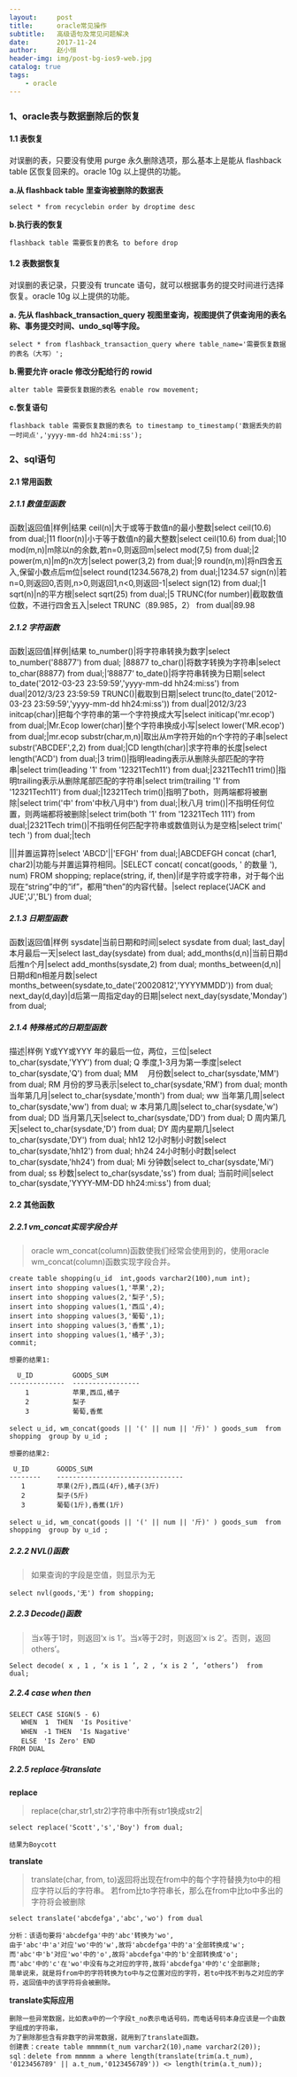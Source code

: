 ```yaml
---
layout:     post
title:      oracle常见操作
subtitle:   高级语句及常见问题解决
date:       2017-11-24
author:     赵小恒
header-img: img/post-bg-ios9-web.jpg
catalog: true
tags:
    - oracle
---
```


### 1、oracle表与数据删除后的恢复

#### 1.1 表恢复

对误删的表，只要没有使用 purge 永久删除选项，那么基本上是能从 flashback table 区恢复回来的。oracle 10g 以上提供的功能。

**a.从 flashback table 里查询被删除的数据表**

```
select * from recyclebin order by droptime desc
```

**b.执行表的恢复**

```
flashback table 需要恢复的表名 to before drop
```

#### 1.2 表数据恢复

对误删的表记录，只要没有 truncate 语句，就可以根据事务的提交时间进行选择恢复。oracle 10g 以上提供的功能。

 **a. 先从 flashback_transaction_query 视图里查询，视图提供了供查询用的表名称、事务提交时间、undo_sql等字段。**
 
 ```
 select * from flashback_transaction_query where table_name='需要恢复数据的表名（大写）';
 ```
 
 **b.需要允许 oracle 修改分配给行的 rowid**
 
 ```
 alter table 需要恢复数据的表名 enable row movement;
 ```
 
 **c.恢复语句**
 
 ```
 flashback table 需要恢复数据的表名 to timestamp to_timestamp('数据丢失的前一时间点','yyyy-mm-dd hh24:mi:ss');
 ```

### 2、sql语句

#### 2.1 常用函数
##### 2.1.1 数值型函数

函数|返回值|样例|结果
ceil(n)|大于或等于数值n的最小整数|select ceil(10.6) from dual;|11
floor(n)|小于等于数值n的最大整数|select ceil(10.6) from dual;|10
mod(m,n)|m除以n的余数,若n=0,则返回m|select mod(7,5) from dual;|2
power(m,n)|m的n次方|select power(3,2) from dual;|9
round(n,m)|将n四舍五入,保留小数点后m位|select round(1234.5678,2) from dual;|1234.57
sign(n)|若n=0,则返回0,否则,n>0,则返回1,n<0,则返回-1|select sign(12) from dual;|1
sqrt(n)|n的平方根|select sqrt(25) from dual;|5
TRUNC(for number)|截取数值位数，不进行四舍五入|select TRUNC（89.985，2） from dual|89.98

##### 2.1.2 字符函数

函数|返回值|样例|结果
to_number()|将字符串转换为数字|select to_number('88877') from dual; |88877
to_char()|将数字转换为字符串|select to_char(88877) from dual;|’88877‘ 
to_date()|将字符串转换为日期|select to_date('2012-03-23 23:59:59','yyyy-mm-dd hh24:mi:ss') from dual|2012/3/23 23:59:59
TRUNC()|截取到日期|select trunc(to_date('2012-03-23 23:59:59','yyyy-mm-dd hh24:mi:ss')) from dual|2012/3/23
initcap(char)|把每个字符串的第一个字符换成大写|select initicap('mr.ecop') from dual;|Mr.Ecop
lower(char)|整个字符串换成小写|select lower('MR.ecop') from dual;|mr.ecop
substr(char,m,n)|取出从m字符开始的n个字符的子串|select substr('ABCDEF',2,2) from dual;|CD
length(char)|求字符串的长度|select length('ACD') from dual;|3
trim()|指明leading表示从删除头部匹配的字符串|select trim(leading '1' from '12321Tech11') from dual;|2321Tech11
trim()|指明trailing表示从删除尾部匹配的字符串|select trim(trailing '1' from '12321Tech11') from dual;|12321Tech
trim()|指明了both，则两端都将被删除|select trim('中' from'中秋八月中') from dual;|秋八月
trim()|不指明任何位置，则两端都将被删除|select trim(both '1' from '12321Tech 111') from dual;|2321Tech 
trim()|不指明任何匹配字符串或数值则认为是空格|select trim('   tech   ') from dual;|tech



&#124;&#124;|并置运算符|select 'ABCD'&#124;&#124;'EFGH' from dual;|ABCDEFGH
concat (char1, char2)|功能与并置运算符相同。|SELECT concat( concat(goods, ' 的数量 '), num) FROM shopping;
replace(string, if, then)|if是字符或字符串，对于每个出现在“string”中的“if”，都用“then”的内容代替。|select replace('JACK and JUE','J','BL') from dual;

##### 2.1.3 日期型函数

函数|返回值|样例
sysdate|当前日期和时间|select sysdate from dual;
last_day|本月最后一天|select last_day(sysdate) from dual;
add_months(d,n)|当前日期d后推n个月|select add_months(sysdate,2) from dual;
months_between(d,n)|日期d和n相差月数|select months_between(sysdate,to_date('20020812','YYYYMMDD')) from dual;
next_day(d,day)|d后第一周指定day的日期|select next_day(sysdate,'Monday') from dual;

##### 2.1.4 特殊格式的日期型函数

描述|样例
Y或YY或YYY 年的最后一位，两位，三位|select to_char(sysdate,'YYY') from dual;
Q 季度,1-3月为第一季度|select to_char(sysdate,'Q') from dual;
MM 　月份数|select to_char(sysdate,'MM') from dual;
RM 月份的罗马表示|select to_char(sysdate,'RM') from dual;
month 当年第几月|select to_char(sysdate,'month') from dual;
ww 当年第几周|select to_char(sysdate,'ww') from dual;
w 本月第几周|select to_char(sysdate,'w') from dual;
DD 当月第几天|select to_char(sysdate,'DD') from dual;
D 周内第几天|select to_char(sysdate,'D') from dual;
DY 周内星期几|select to_char(sysdate,'DY') from dual;
hh12 12小时制小时数|select to_char(sysdate,'hh12') from dual;
hh24 24小时制小时数|select to_char(sysdate,'hh24') from dual;
Mi 分钟数|select to_char(sysdate,'Mi') from dual;
ss 秒数|select to_char(sysdate,'ss') from dual;
当前时间|select to_char(sysdate,'YYYY-MM-DD hh24:mi:ss') from dual;



#### 2.2 其他函数
##### 2.2.1 vm_concat实现字段合并

>oracle wm_concat(column)函数使我们经常会使用到的，使用oracle wm_concat(column)函数实现字段合并。

```
create table shopping(u_id  int,goods varchar2(100),num int);
insert into shopping values(1,'苹果',2);
insert into shopping values(2,'梨子',5);
insert into shopping values(1,'西瓜',4);
insert into shopping values(3,'葡萄',1);
insert into shopping values(3,'香蕉',1);
insert into shopping values(1,'橘子',3);
commit;
```

`想要的结果1:`

```
  U_ID   		GOODS_SUM
--------------  -----------------
	1    		苹果,西瓜,橘子
	2    		梨子
	3    		葡萄,香蕉
```
```
select u_id, wm_concat(goods || '(' || num || '斤)' ) goods_sum  from shopping  group by u_id ;
```

`想要的结果2:`

```
 U_ID       GOODS_SUM                                                                       
--------    --------------------------------
   1        苹果(2斤),西瓜(4斤),橘子(3斤)                                                   
   2        梨子(5斤)                                                                       
   3        葡萄(1斤),香蕉(1斤)  
```
```
select u_id, wm_concat(goods || '(' || num || '斤)' ) goods_sum  from shopping  group by u_id ;
```

##### 2.2.2 NVL()函数

>如果查询的字段是空值，则显示为无

```
select nvl(goods,'无') from shopping;
```

##### 2.2.3 Decode()函数

>当x等于1时，则返回‘x is 1’。当x等于2时，则返回‘x is 2’。否则，返回others’。 

```
Select decode( x , 1 , ‘x is 1 ’, 2 , ‘x is 2 ’, ‘others’)  from  dual;
```

##### 2.2.4 case when then 

```
SELECT CASE SIGN(5 - 6) 
   WHEN  1  THEN  'Is Positive'
   WHEN　-1 THEN  'Is Nagative'
   ELSE　'Is Zero' END
FROM DUAL 
```

##### 2.2.5 replace与translate

**replace**

>replace(char,str1,str2)字符串中所有str1换成str2|

```
select replace('Scott','s','Boy') from dual;
```
`结果为Boycott`

**translate**

>translate(char, from, to)返回将出现在from中的每个字符替换为to中的相应字符以后的字符串。
 若from比to字符串长，那么在from中比to中多出的字符将会被删除
 
```
select translate('abcdefga','abc','wo') from dual
```

```
分析：该语句要将'abcdefga'中的'abc'转换为'wo',
由于'abc'中'a'对应'wo'中的'w',故将'abcdefga'中的'a'全部转换成'w';
而'abc'中'b'对应'wo'中的'o',故将'abcdefga'中的'b'全部转换成'o';
而'abc'中的'c'在'wo'中没有与之对应的字符,故将'abcdefga'中的'c'全部删除;
简单说来，就是将from中的字符转换为to中与之位置对应的字符，若to中找不到与之对应的字符，返回值中的该字符将会被删除。
```

**translate实际应用**

```
删除一些异常数据，比如表a中的一个字段t_no表示电话号码，而电话号码本身应该是一个由数字组成的字符串，
为了删除那些含有非数字的异常数据，就用到了translate函数。
创建表：create table mmmmm(t_num varchar2(10),name varchar2(20));
sql：delete from mmmmm a where length(translate(trim(a.t_num), '0123456789' || a.t_num,'0123456789')) <> length(trim(a.t_num));
```
